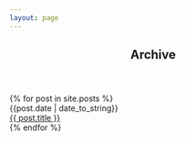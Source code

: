 ```yaml
---
layout: page
---
```




<article class="post">
<header class="post-header">
<h2 class="post-title">Archive</h2>
</header>
<div class="Table">
{% for post in site.posts %}
<div class="Row">
  <div clas="Cell">{{post.date | date_to_string}}</div>
  <div class="Cell"><a href="{{ post.url }}">{{ post.title }}</a></div>
</div>
{% endfor %}
</div>
</article>
